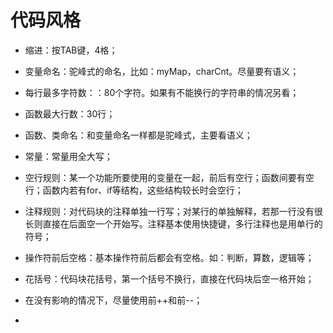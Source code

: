 # 代码风格

- 缩进：按TAB键，4格；

- 变量命名：驼峰式的命名，比如：myMap，charCnt。尽量要有语义；

- 每行最多字符数：：80个字符。如果有不能换行的字符串的情况另看；

- 函数最大行数：30行；

- 函数、类命名：和变量命名一样都是驼峰式，主要看语义；
- 常量：常量用全大写；
- 空行规则：某一个功能所要使用的变量在一起，前后有空行；函数间要有空行；函数内若有for、if等结构，这些结构较长时会空行；
- 注释规则：对代码块的注释单独一行写；对某行的单独解释，若那一行没有很长则直接在后面空一个开始写。注释基本使用快捷键，多行注释也是用单行的符号；
- 操作符前后空格：基本操作符前后都会有空格。如：判断，算数，逻辑等；
- 花括号：代码块花括号，第一个括号不换行，直接在代码块后空一格开始；
- 在没有影响的情况下，尽量使用前++和前--；
- 